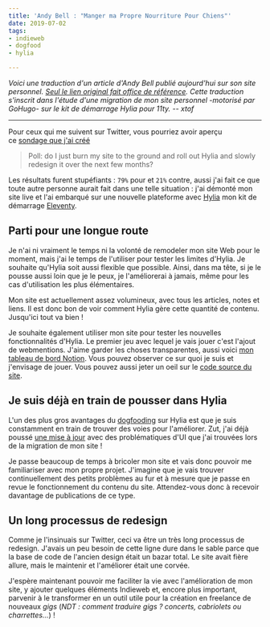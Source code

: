 ```yaml
---
title: 'Andy Bell : "Manger ma Propre Nourriture Pour Chiens"'
date: 2019-07-02
tags:
- indieweb
- dogfood
- hylia

---
```

_Voici une traduction d'un article d'Andy Bell publié aujourd'hui sur son site personnel. [Seul le lien original fait office de référence](https://andy-bell.design/wrote/eating-my-own-dog-food/ "Andy Bell : Eating my own dogwood "). Cette traduction s'inscrit  dans l'étude d'une migration de mon site personnel -motorisé par GoHugo- sur le kit de démarrage Hylia pour 11ty. -- xtof_

- - -

Pour ceux qui me suivent sur Twitter, vous pourriez avoir aperçu ce [sondage que j'ai créé](https://mobile.twitter.com/andybelldesign/status/1145412384896495617)

> Poll: do I just burn my site to the ground and roll out Hylia and slowly redesign it over the next few months?

Les résultats furent stupéfiants : `79%` pour et `21%` contre, aussi j'ai fait ce que toute autre personne aurait fait dans une telle situation : j'ai démonté mon site live et l'ai embarqué sur une nouvelle plateforme avec [Hylia](https://hylia.website/) mon kit de démarrage [Eleventy](https://11ty.io/ "https\://11ty.io/").

## Parti pour une longue route

Je n'ai ni vraiment le temps ni la volonté de remodeler mon site Web pour le moment, mais j'ai le temps de l'utiliser pour tester les limites d'Hylia. Je souhaite qu'Hylia soit aussi flexible que possible. Ainsi, dans ma tête, si je le pousse aussi loin que je le peux, je l'améliorerai à jamais, même pour les cas d'utilisation les plus élémentaires.

Mon site est actuellement assez volumineux, avec tous les articles, notes et liens. Il est donc bon de voir comment Hylia gère cette quantité de contenu. Jusqu'ici tout va bien !

Je souhaite également utiliser mon site pour tester les nouvelles fonctionnalités d'Hylia. Le premier jeu avec lequel je vais jouer c'est l'ajout de webmentions. J'aime garder les choses transparentes, aussi voici [mon tableau de bord Notion](https://www.notion.so/8e70bfa1150b4f188126ccfb1818de3a?v=bd571ada8b16432e93af4d00ba084090). Vous pouvez observer ce sur quoi je suis et j'envisage de jouer. Vous pouvez aussi jeter un oeil sur le [code source du site](https://github.com/andybelldesign/personal-site-hylia).

## Je suis déjà en train de pousser dans Hylia

L'un des plus gros avantages du [dogfooding](https://fr.wikipedia.org/wiki/Dogfooding "https\://fr.wikipedia.org/wiki/Dogfooding") sur Hylia est que je suis constamment en train de trouver des voies pour l'améliorer. Zut, j'ai déjà poussé [une mise à jour](https://github.com/andybelldesign/hylia/releases/tag/0.4.2) avec des problématiques d'UI que j'ai trouvées lors de la migration de mon site ! 

Je passe beaucoup de temps à bricoler mon site et vais donc pouvoir me familiariser avec mon propre projet. J'imagine que je vais trouver continuellement des petits problèmes au fur et à mesure que je passe en revue le fonctionnement du contenu du site. Attendez-vous donc à recevoir davantage de publications de ce type.

## Un long processus de redesign

Comme je l'insinuais sur Twitter, ceci va être un très long processus de redesign.  J'avais un peu besoin de cette ligne dure dans le sable parce que la base de code de l'ancien design était un bazar total. Le site avait fière allure, mais le maintenir et l'améliorer était une corvée.

J'espère maintenant pouvoir me faciliter la vie avec l'amélioration de mon site, y ajouter quelques éléments Indieweb et, encore plus important, parvenir à le transformer en un outil utile pour la création en freelance de nouveaux _gigs_ (_NDT : comment traduire gigs ? concerts, cabriolets ou charrettes..._) !